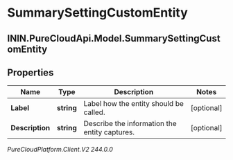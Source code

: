 # SummarySettingCustomEntity

## ININ.PureCloudApi.Model.SummarySettingCustomEntity

## Properties

|Name | Type | Description | Notes|
|------------ | ------------- | ------------- | -------------|
| **Label** | **string** | Label how the entity should be called. | [optional] |
| **Description** | **string** | Describe the information the entity captures. | [optional] |



_PureCloudPlatform.Client.V2 244.0.0_
